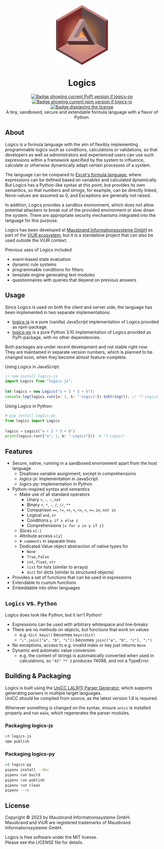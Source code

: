 <div align="center">
    <img src="https://github.com/viur-framework/viur-artwork/raw/main/icons/icon-logics.svg" height="196" alt="A hexagonal logo of Logics" title="Logics logo">
    <h1>Logics</h1>
    <a href="https://pypi.org/project/logics-py">
        <img alt="Badge showing current PyPI version if logics-py" title="logics-py" src="https://img.shields.io/pypi/v/logics-py?label=logics-py">
    </a>
    <a href="https://www.npmjs.com/package/logics-js">
        <img alt="Badge showing current npm version if logics-js" title="logics-js" src="https://img.shields.io/npm/v/logics-js?label=logics-js">
    </a>
    <a href="https://github.com/viur-framework/logics/LICENSE">
        <img src="https://img.shields.io/github/license/viur-framework/logics" alt="Badge displaying the license" title="License badge">
    </a>
    <br>
    A tiny, sandboxed, secure and extendable formula language with a flavor of Python.
</div>

## About

Logics is a formula language with the aim of flexibly implementing programmable logics such as conditions, calculations or validations, so that developers as well as administrators and experienced users can use such expressions within a framework specified by the system to influence, calculate or otherwise dynamically adapt certain processes of a system.

The language can be compared to [Excel's formula language](https://github.com/microsoft/power-fx), where expressions can be defined based on variables and calculated dynamically. But Logics has a Python-like syntax at this point, but provides its own semantics, so that numbers and strings, for example, can be directly linked, None-values are assumed as 0, and Exceptions are generally not raised.

In addition, Logics provides a sandbox environment, which does not allow potential attackers to break out of the provided environment or slow down the system. There are appropriate security mechanisms integrated into the language for this purpose.

Logics has been developed at [Mausbrand Informationssysteme GmbH](https://www.mausbrand.de/en) as part of the [ViUR ecosystem](https://www.viur.dev/), but it is a standalone project that can also be used outside the ViUR context.

Previous uses of Logics included

- event-based state evaluation
- dynamic rule systems
- programmable conditions for filters
- template engine generating text modules
- questionnaires with queries that depend on previous answers

## Usage

Since Logics is used on both the client and server side, the language has been implemented in two separate implementations:

- [logics-js](https://www.npmjs.com/package/logics-js) is a pure (vanilla) JavaScript implementation of Logics provided as npm-package.
- [logics-py](https://pypi.org/project/logics-py/) is a pure Python 3.10 implementation of Logics provided as PyPI-package, with no other dependencies.

Both packages are under recent development and not stable right now. They are maintained in separate version numbers, which is planned to be changed soon, when they become almost feature-complete.

Using Logics in JavaScript:

```javascript
// npm install logics-js
import Logics from "logics-js";

let logics = new Logics("a + 2 * 3 + b");
console.log(logics.run({a: 1, b: "-Logics"}).toString()); // "7-Logics"
```

Using Logics in Python:
```python
# pip install logics-py
from logics import Logics

logics = Logics("a + 2 * 3 + b")
print(logics.run({"a": 1, b: "-Logics"}))  # "7-Logics"
```

## Features

- Secure, native, running in a sandboxed environment apart from the host language
  - Disallows variable assignment, except in comprehensions
  - *logics-js*: Implementation in JavaScript
  - *logics-py*: Implementation in Python
- Python-inspired syntax and semantics
  - Make use of all standard operators
    - Unary `+`, `-`, `~`, `not`
    - Binary `+`, `*`, `-`, `/`, `//`, `**`
    - Comparison `==`, `!=`, `<>`, `<`, `<=`, `>`, `>=`, `in`, `not in`
    - Logical `and`, `or`
    - Conditions `y if x else z`
    - Comprehensions `[x for x in y if z]`
  - Slices `x[:]`
  - Attribute access `x[y]`
  - `# comments` in separate lines
  - Dedicated Value object abstraction of native types for
    - `None`
    - `True`, `False`
    - `int`, `float`, `str`
    - `list` for lists (similar to arrays)
    - `dict` for dicts (similar to structured objects)
- Provides a set of functions that can be used in expressions
- Extendable to custom functions
- Embeddable into other languages

## `Logics` vs. `Python`

Logics does look like Python, but it isn't Python!

- Expressions can be used with arbitrary whitespace and line-breaks
- There are no methods on objects, but functions that work on values
  - e.g. `dict.keys()` becomes `keys(dict)`
  - `";".join(["a", "b", "c"])` becomes `join(["a", "b", "c"], ";")`
- No exceptions, access to e.g. invalid index or key just returns `None`
- Dynamic and automatic value conversion
  - e.g. the content of strings is automatically converted when used in calculations,
    so `"42" ** 3` produces 74088, and not a TypeError.

## Building & Packaging

Logics is built using the [UniCC LALR(1) Parser Generator](https://github.com/phorward/unicc), which supports generating parsers in multiple target languages.<br>
UniCC should be compiled from source, as the latest version 1.8 is required.

Whenever something is changed on the syntax, ensure `unicc` is installed properly and run `make`, which regenerates the parser modules.

### Packaging logics-js

```bash
cd logics-js
npm publish
```

### Packaging logics-py

```bash
cd logics-py
pipenv install --dev
pipenv run build
pipenv run publish
pipenv run clean
pipenv --rm
```

## License

Copyright © 2023 by Mausbrand Informationssysteme GmbH.<br>
Mausbrand and ViUR are registered trademarks of Mausbrand Informationssysteme GmbH.

Logics is free software under the MIT license.<br>
Please see the LICENSE file for details.
